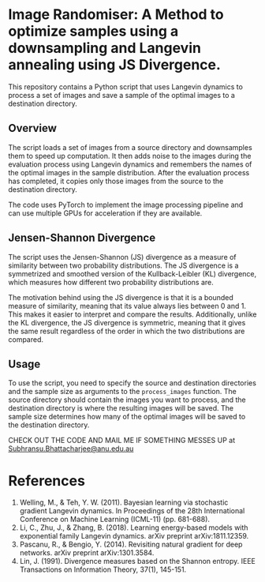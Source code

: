 # Image Randomiser: A Method to optimize samples using a downsampling and Langevin annealing using JS Divergence.

This repository contains a Python script that uses Langevin dynamics to process a set of images and save a sample of the optimal images to a destination directory.

## Overview

The script loads a set of images from a source directory and downsamples them to speed up computation. It then adds noise to the images during the evaluation process using Langevin dynamics and remembers the names of the optimal images in the sample distribution. After the evaluation process has completed, it copies only those images from the source to the destination directory.

The code uses PyTorch to implement the image processing pipeline and can use multiple GPUs for acceleration if they are available.

## Jensen-Shannon Divergence

The script uses the Jensen-Shannon (JS) divergence as a measure of similarity between two probability distributions. The JS divergence is a symmetrized and smoothed version of the Kullback-Leibler (KL) divergence, which measures how different two probability distributions are.

The motivation behind using the JS divergence is that it is a bounded measure of similarity, meaning that its value always lies between 0 and 1. This makes it easier to interpret and compare the results. Additionally, unlike the KL divergence, the JS divergence is symmetric, meaning that it gives the same result regardless of the order in which the two distributions are compared.

## Usage

To use the script, you need to specify the source and destination directories and the sample size as arguments to the `process_images` function. The source directory should contain the images you want to process, and the destination directory is where the resulting images will be saved. The sample size determines how many of the optimal images will be saved to the destination directory.

CHECK OUT THE CODE AND MAIL ME IF SOMETHING MESSES UP at Subhransu.Bhattacharjee@anu.edu.au

#   References

1. Welling, M., & Teh, Y. W. (2011). Bayesian learning via stochastic gradient Langevin dynamics. In Proceedings of the 28th International Conference on Machine Learning (ICML-11) (pp. 681-688).
2. Li, C., Zhu, J., & Zhang, B. (2018). Learning energy-based models with exponential family Langevin dynamics. arXiv preprint arXiv:1811.12359.
3. Pascanu, R., & Bengio, Y. (2014). Revisiting natural gradient for deep networks. arXiv preprint arXiv:1301.3584.
4. Lin, J. (1991). Divergence measures based on the Shannon entropy. IEEE Transactions on Information Theory, 37(1), 145-151.
